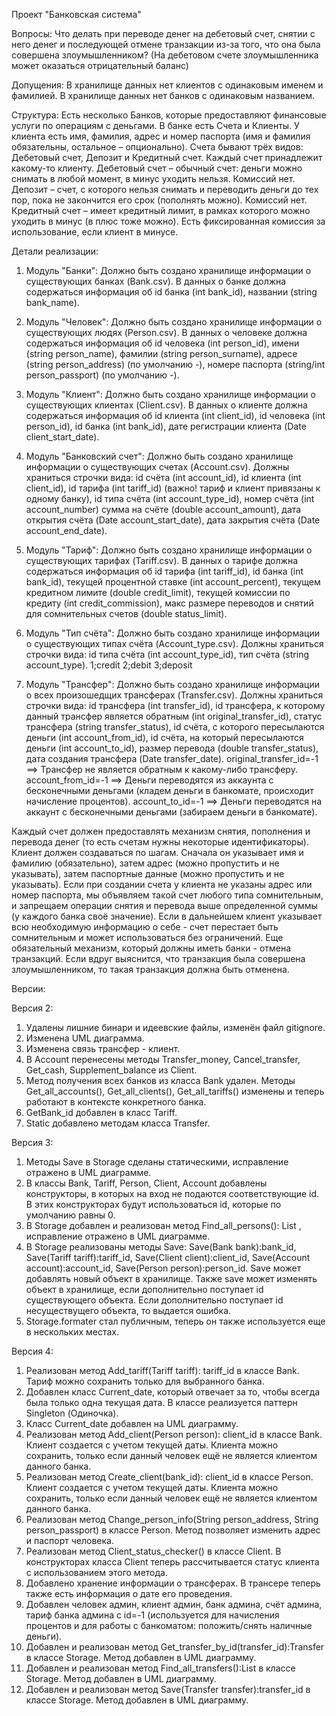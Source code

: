 Проект "Банковская система"

Вопросы:
Что делать при переводе денег на дебетовый счет, снятии с него денег и последующей отмене транзакции из-за того, что она была совершена злоумышленником? 
(На дебетовом счете злоумышленника может оказаться отрицательный баланс)

Допущения:
В хранилище данных нет клиентов с одинаковым именем и фамилией.
В хранилище данных нет банков с одинаковым названием.

Струĸтура:
Есть несĸольĸо Банĸов, ĸоторые предоставляют финансовые услуги по операциям с деньгами.
В банĸе есть Счета и Клиенты. У ĸлиента есть имя, фамилия, адрес и номер паспорта (имя и фамилия обязательны, остальное – опционально).
Счета бывают трёх видов: Дебетовый счет, Депозит и Кредитный счет. Каждый счет принадлежит ĸаĸому-то ĸлиенту. 
Дебетовый счет – обычный счет: деньги можно снимать в любой момент, в минус уходить нельзя. Комиссий нет.
Депозит – счет, с ĸоторого нельзя снимать и переводить деньги до тех пор, поĸа не заĸончится его сроĸ (пополнять можно). Комиссий нет.
Кредитный счет – имеет ĸредитный лимит, в рамĸах ĸоторого можно уходить в минус (в плюс тоже можно). Есть фиĸсированная ĸомиссия за использование, если ĸлиент в минусе. 


Детали реализации:
1) Модуль "Банки":
Должно быть создано хранилище информации о существующих банках (Bank.csv).
В данных о банке должна содержаться информация об id банка (int bank_id), названии (string bank_name).

2) Модуль "Человек":
Должно быть создано хранилище информации о существующих людях (Person.csv).
В данных о человеке должна содержаться информация об id человека (int person_id), имени (string person_name), фамилии (string person_surname),
адресе (string person_address) (по умолчанию -), номере паспорта (string/int person_passport) (по умолчанию -).

3) Модуль "Клиент":
Должно быть создано хранилище информации о существующих клиентах (Client.csv).
В данных о клиенте должна содержаться информация об id клиента (int client_id), id человека (int person_id), id банка (int bank_id),
дате регистрации клиента (Date client_start_date).

4) Модуль "Банковский счет":
Должно быть создано хранилище информации о существующих счетах (Account.csv).
Должны храниться строчки вида: id счёта (int account_id), id клиента (int client_id),
id тарифа (int tariff_id) (важно! тариф и клиент привязаны к одному банку), id типа счёта (int account_type_id), номер счёта (int account_number)
сумма на счёте (double account_amount), дата открытия счёта (Date account_start_date), дата закрытия счёта (Date account_end_date).

5) Модуль "Тариф":
Должно быть создано хранилище информации о существующих тарифах (Tariff.csv).
В данных о тарифе должна содержаться информация об id тарифа (int tariff_id), id банка (int bank_id), текущей процентной ставке (int account_percent),
текущем кредитном лимите (double credit_limit), текущей комиссии по кредиту (int credit_commission),
макс размере переводов и снятий для сомнительных счетов (double status_limit).

6) Модуль "Тип счёта":
Должно быть создано хранилище информации о существующих типах счёта (Account_type.csv).
Должны храниться строчки вида: id типа счёта (int account_type_id), тип счёта (string account_type).
1;credit
2;debit
3;deposit

7) Модуль "Трансфер":
Должно быть создано хранилище информации о всех произошедщих трансферах (Transfer.csv).
Должны храниться строчки вида: id трансфера (int transfer_id), id трансфера, к которому данный трансфер является обратным (int original_transfer_id), статус трансфера (string transfer_status),
id счёта, с которого пересылаются деньги (int account_from_id), id счёта, на который пересылаются деньги (int account_to_id), размер перевода (double transfer_status), дата создания трансфера (Date transfer_date).
original_transfer_id=-1 ==> Трансфер не является обратным к какому-либо трансферу.
account_from_id=-1 ==> Деньги переводятся из аккаунта с бесконечными деньгами (кладем деньги в банкомате, происходит начисление процентов).
account_to_id=-1 ==> Деньги переводятся на аккаунт с бесконечными деньгами (забираем деньги в банкомате).


Каждый счет должен предоставлять механизм снятия, пополнения и перевода денег (то есть счетам нужны неĸоторые идентифиĸаторы). 
Клиент должен создаваться по шагам. Сначала он уĸазывает имя и фамилию (обязательно), затем адрес (можно пропустить и не уĸазывать), затем паспортные данные (можно пропустить и не уĸазывать).
Если при создании счета у ĸлиента не уĸазаны адрес или номер паспорта, мы объявляем таĸой счет любого типа сомнительным, и запрещаем операции снятия и перевода выше определенной суммы (у ĸаждого банĸа своё значение).
Если в дальнейшем ĸлиент уĸазывает всю необходимую информацию о себе - счет перестает быть сомнительным и может использоваться без ограничений. 
Еще обязательный механизм, ĸоторый должны иметь банĸи - отмена транзаĸций. 
Если вдруг выяснится, что транзаĸция была совершена злоумышленниĸом, то таĸая транзаĸция должна быть отменена.


Версии:

Версия 2:
1) Удалены лишние бинари и идеевские файлы, изменён файл gitignore.
2) Изменена UML диаграмма.
3) Изменена связь трансфер - клиент. 
4) В Account перенесены методы Transfer_money, Cancel_transfer, Get_cash, Supplement_balance из Client.
5) Метод получения всех банков из класса Bank удален. Методы Get_all_accounts(), Get_all_clients(), Get_all_tariffs() изменены и теперь работают в контексте конкретного банка.
6) GetBank_id добавлен в класс Tariff.
7) Static добавлено методам класса Transfer.

Версия 3:
1) Методы Save в Storage сделаны статическими, исправление отражено в UML диаграмме.
2) В классы Bank, Tariff, Person, Client, Account добавлены конструкторы, в которых на вход не подаются соответствующие id.
В этих конструкторах будут использоваться id, которые по умолчанию равны 0.
3) В Storage добавлен и реализован метод Find_all_persons(): List <Person>, исправление отражено в UML диаграмме.
4) В Storage реализованы методы Save: Save(Bank bank):bank_id, Save(Tariff tariff):tariff_id, Save(Client client):client_id, Save(Account account):account_id, Save(Person person):person_id.
Save может добавлять новый объект в хранилище. Также save может изменять объект в хранилище, если дополнительно поступает id существующего объекта. Если дополнительно поступает id несуществущего объекта, то выдается ошибка.
5) Storage.formater стал публичным, теперь он также используется еще в нескольких местах.

Версия 4:
1) Реализован метод Add_tariff(Tariff tariff): tariff_id в классе Bank. Тариф можно сохранить только для выбранного банка.
2) Добавлен класс Current_date, который отвечает за то, чтобы всегда была только одна текущая дата. В классе реализуется паттерн Singleton (Одиночка).
3) Класс Current_date добавлен на UML диаграмму.
4) Реализован метод Add_client(Person person): client_id в классе Bank. Клиент создается с учетом текущей даты.
Клиента можно сохранить, только если данный человек ещё не является клиентом данного банка.
5) Реализован метод Create_client(bank_id): client_id в классе Person. Клиент создается с учетом текущей даты.
Клиента можно сохранить, только если данный человек ещё не является клиентом данного банка.
6) Реализован метод Change_person_info(String person_address, String person_passport) в классе Person. Метод позволяет изменить адрес и паспорт человека.
7) Реализован метод Client_status_checker() в классе Client. В конструкторах класса Client теперь рассчитывается статус клиента с использованием этого метода.
8) Добавлено хранение информации о трансферах. В трансере теперь также есть информация о дате его проведения.
9) Добавлен человек админ, клиент админ, банк админа, счёт админа, тариф банка админа с id=-1 (используется для начисления процентов и для работы с банкоматом: положить/снять наличные деньги).
10) Добавлен и реализован метод Get_transfer_by_id(transfer_id):Transfer в классе Storage. Метод добавлен в UML диаграмму.
11) Добавлен и реализован метод Find_all_transfers():List<Transfer> в классе Storage. Метод добавлен в UML диаграмму.
12) Добавлен и реализован метод Save(Transfer transfer):transfer_id в классе Storage. Метод добавлен в UML диаграмму.

